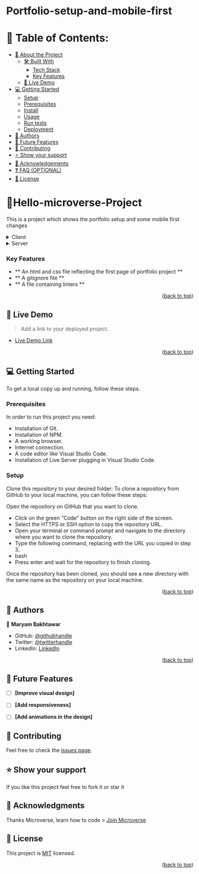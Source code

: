 # Portfolio-setup-and-mobile-first

# 📗 Table of Contents:

- [📖 About the Project](#about-project)
  - [🛠 Built With](#built-with)
    - [Tech Stack](#tech-stack)
    - [Key Features](#key-features)
  - [🚀 Live Demo](#live-demo)
- [💻 Getting Started](#getting-started)
  - [Setup](#setup)
  - [Prerequisites](#prerequisites)
  - [Install](#install)
  - [Usage](#usage)
  - [Run tests](#run-tests)
  - [Deployment](#triangular_flag_on_post-deployment)
- [👥 Authors](#authors)
- [🔭 Future Features](#future-features)
- [🤝 Contributing](#contributing)
- [⭐️ Show your support](#support)
- [🙏 Acknowledgements](#acknowledgements)
- [❓ FAQ (OPTIONAL)](#faq)
- [📝 License](#license)

<!-- PROJECT DESCRIPTION -->

# 📖<a name="about-project">Hello-microverse-Project</a>
<p>This is a project which shows the portfolio setup and some mobile first changes</p>

<details>
  <summary>Client</summary>
  <ul>
    <li>Html</li>
  </ul>
</details>

<details>
  <summary>Server</summary>
  <ul>
    <li>Css</li>
  </ul>
</details>

<!-- Features -->

### Key Features <a name="key-features"></a>
- ** An html and css file reflecting the first page of portfolio project **
- ** A gitignore file **
- ** A file containing linters **

<p align="right">(<a href="#readme-top">back to top</a>)</p>

<!-- LIVE DEMO -->

## 🚀 Live Demo <a name="live-demo"></a>

> Add a link to your deployed project.

- [Live Demo Link](https://maryam0007.github.io/Portfolio-setup-and-mobile-first/)

<p align="right">(<a href="#readme-top">back to top</a>)</p>

<!-- GETTING STARTED -->

## 💻 Getting Started <a name="getting-started"></a>

To get a local copy up and running, follow these steps.

### Prerequisites

In order to run this project you need:

- Installation of Git.
- Installation of NPM.
- A working browser.
- Internet connection.
- A code editor like Visual Studio Code.
- Installation of Live Server plugging in Visual Studio Code.

### Setup

Clone this repository to your desired folder:
To clone a repository from GitHub to your local machine, you can follow these steps:

Open the repository on GitHub that you want to clone.
- Click on the green "Code" button on the right side of the screen.
- Select the HTTPS or SSH option to copy the repository URL.
- Open your terminal or command prompt and navigate to the directory where you want to clone the repository.
- Type the following command, replacing <repository-url> with the URL you copied in step 3.
- bash
- Press enter and wait for the repository to finish cloning.

Once the repository has been cloned, you should see a new directory with the same name as the repository on your local machine.

<p align="right">(<a href="#readme-top">back to top</a>)</p>

<!-- AUTHORS -->

## 👥 Authors <a name="authors"></a>


👤 **Maryam Bakhtawar**

- GitHub: [@githubhandle](https://github.com/maryam0007)
- Twitter: [@twitterhandle](https://twitter.com/maryam5905)
- LinkedIn: [LinkedIn](https://www.linkedin.com/in/maryam-bakhtawar-516603267/)


<p align="right">(<a href="#readme-top">back to top</a>)</p>

## 🔭 Future Features <a name="future-features"></a>

- [ ] **[Improve visual design]**
- [ ] **[Add responsiveness]**
- [ ] **[Add animations in the design]**


## 🤝 Contributing <a name="contributing"></a>

Feel free to check the [issues page](https://github.com/maryam0007/Portfolio-setup-and-mobile-first/issues).

## ⭐️ Show your support <a name="support"></a>

If you like this project feel free to fork it or star it

## 🙏 Acknowledgments <a name="acknowledgements"></a>

Thanks Microverse, learn how to code > [Join Microverse](https://www.microverse.org/?grsf=9m3hq6)
## 📝 License <a name="license"></a>

This project is [MIT](./LICENSE) licensed.

<p align="right">(<a href="#readme-top">back to top</a>)</p>